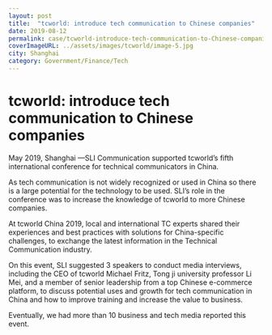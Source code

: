 ```yaml
---
layout: post
title:  "tcworld: introduce tech communication to Chinese companies"
date: 2019-08-12
permalink: case/tcworld-introduce-tech-communication-to-Chinese-companies
coverImageURL: ../assets/images/tcworld/image-5.jpg
city: Shanghai
category: Government/Finance/Tech
---
```

<h1>tcworld: introduce tech communication to Chinese companies</h1>
<div class='carousel'>
  <div class='item'><div style="background: url('../assets/images/tcworld/image-5.jpg');background-size: contain;background-repeat: no-repeat;background-position: center;"></div></div>
  <div class='item'><div style="background: url('https://cdn.flyingant.me/slicomms/assets/images/tcworld/image-2.jpg');background-size: contain;background-repeat: no-repeat;background-position: center;"></div></div>
  <div class='item'><div style="background: url('https://cdn.flyingant.me/slicomms/assets/images/tcworld/image-3.jpg');background-size: contain;background-repeat: no-repeat;background-position: center;"></div></div>
  <div class='item'><div style="background: url('https://cdn.flyingant.me/slicomms/assets/images/tcworld/image-4.jpg');background-size: contain;background-repeat: no-repeat;background-position: center;"></div></div>
</div>
<p>
May 2019, Shanghai —SLI Communication supported tcworld’s fifth international conference for technical communicators in China.
</p>
<p>
As tech communication is not widely recognized or used in China so there is a large potential for the technology to be used. SLI’s role in the conference was to increase the knowledge of tcworld to more Chinese companies. 
</p>
<p>
At tcworld China 2019, local and international TC experts shared their experiences and best practices with solutions for China-specific challenges, to exchange the latest information in the Technical Communication industry. 
</p>
<p>
On this event, SLI suggested 3 speakers to conduct media interviews, including the CEO of tcworld Michael Fritz, Tong ji university professor Li Mei, and a member of senior leadership from a top Chinese e-commerce platform, to discuss potential uses and growth for tech communication in China and how to improve training and increase the value to business.
</p>
<p>
Eventually, we had more than 10 business and tech media reported this event.
</p>
